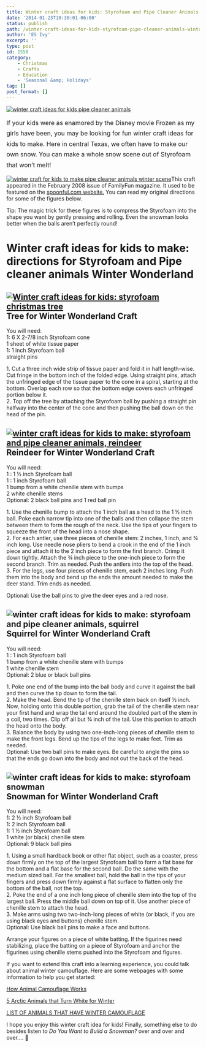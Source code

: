 ```yaml
---
title: Winter craft ideas for kids: Styrofoam and Pipe Cleaner Animals Winter Wonderland
date: '2014-01-23T10:30:01-06:00'
status: publish
path: /winter-craft-ideas-for-kids-styrofoam-pipe-cleaner-animals-winter-wonderland
author: 'ES Ivy'
excerpt: ''
type: post
id: 1558
category:
    - Christmas
    - Crafts
    - Education
    - 'Seasonal &amp; Holidays'
tag: []
post_format: []
---
```

[![winter craft ideas for kids pipe cleaner animals](../uploads/2014/01/Winter-wonderland-craftA-400-x-316.jpg "winter craft ideas for kids winter wonderland")](http://192.168.1.34:4945/wp-content/uploads/2014/01/Winter-wonderland-craftA-400-x-316.jpg)

<span style="line-height: 1.714285714; font-size: 1rem;">If your kids were as enamored by the Disney movie Frozen as my girls have been, you may be looking for fun winter craft ideas for kids to make. Here in central Texas, we often have to make our own snow. You can make a whole snow scene out of Styrofoam that won’t melt!</span>

[![winter craft for kids to make pipe cleaner animals winter scene](../uploads/2014/01/Wonderland-from-Spoonful-via-Pintrest-420-x-420.jpg)](http://192.168.1.34:4945/wp-content/uploads/2014/01/Wonderland-from-Spoonful-via-Pintrest-420-x-420.jpg)This craft appeared in the February 2008 issue of FamilyFun magazine. It used to be featured on the [spoonful.com website.](http://spoonful.com/winter/snowman-crafts "snowman crafts") You can read my original directions for some of the figures below.

Tip: The magic trick for these figures is to compress the Styrofoam into the shape you want by gently pressing and rolling. Even the snowman looks better when the balls aren’t perfectly round!

Winter craft ideas for kids to make: directions for Styrofoam and Pipe cleaner animals Winter Wonderland
========================================================================================================

[![Winter craft ideas for kids: styrofoam christmas tree](../uploads/2014/01/Winter-wonderland-craft-tree-262x400.jpg)](http://192.168.1.34:4945/wp-content/uploads/2014/01/Winter-wonderland-craft-tree-262x400.jpg)Tree for Winter Wonderland Craft
-----------------------------------------------------------------------------------------------------------------------------------------------------------------------------------------------------------------------------------------------------

You will need:  
1: 6 X 2-7/8 inch Styrofoam cone  
1 sheet of white tissue paper  
1: 1 inch Styrofoam ball  
straight pins

1\. Cut a three inch wide strip of tissue paper and fold it in half length-wise. Cut fringe in the bottom inch of the folded edge. Using straight pins, attach the unfringed edge of the tissue paper to the cone in a spiral, starting at the bottom. Overlap each row so that the bottom edge covers each unfringed portion below it.  
2\. Top off the tree by attaching the Styrofoam ball by pushing a straight pin halfway into the center of the cone and then pushing the ball down on the head of the pin.

[![winter craft ideas for kids to make: styrofoam and pipe cleaner animals, reindeer](../uploads/2014/01/Winter-wonderland-reindeer-219x287.jpg "winter craft ideas for kids to make: styrofoam and pipe cleaner animals, reindeer")](http://192.168.1.34:4945/wp-content/uploads/2014/01/Winter-wonderland-reindeer-219x287.jpg)Reindeer for Winter Wonderland Craft
---------------------------------------------------------------------------------------------------------------------------------------------------------------------------------------------------------------------------------------------------------------------------------------------------------------------------------------------------------------------

You will need:  
1 : 1 ½ inch Styrofoam ball  
1 : 1 inch Styrofoam ball  
1 bump from a white chenille stem with bumps  
2 white chenille stems  
Optional: 2 black ball pins and 1 red ball pin

1\. Use the chenille bump to attach the 1 inch ball as a head to the 1 ½ inch ball. Poke each narrow tip into one of the balls and then collapse the stem between them to form the rough of the neck. Use the tips of your fingers to squeeze the front of the head into a nose shape.  
2\. For each antler, use three pieces of chenille stem: 2 inches, 1 inch, and ¾ inch long. Use needle nose pliers to bend a crook in the end of the 1 inch piece and attach it to the 2 inch piece to form the first branch. Crimp it down tightly. Attach the ¾ inch piece to the one-inch piece to form the second branch. Trim as needed. Push the antlers into the top of the head.  
3\. For the legs, use four pieces of chenille stem, each 2 inches long. Push them into the body and bend up the ends the amount needed to make the deer stand. Trim ends as needed.

Optional: Use the ball pins to give the deer eyes and a red nose.

![winter craft ideas for kids to make: styrofoam and pipe cleaner animals, squirrel](../uploads/2014/01/Winter-wonderland-squirrel-143x155.jpg)Squirrel for Winter Wonderland Craft
-----------------------------------------------------------------------------------------------------------------------------------------------------------------------------------

You will need:  
1 : 1 inch Styrofoam ball  
1 bump from a white chenille stem with bumps  
1 white chenille stem  
Optional: 2 blue or black ball pins

1\. Poke one end of the bump into the ball body and curve it against the ball and then curve the tip down to form the tail.  
2\. Make the head. Bend the tip of the chenille stem back on itself ½ inch. Now, holding onto this double portion, grab the tail of the chenille stem near your first hand and wrap the tail end around the doubled part of the stem in a coil, two times. Clip off all but ¾ inch of the tail. Use this portion to attach the head onto the body.  
3\. Balance the body by using two one-inch-long pieces of chenille stem to make the front legs. Bend up the tips of the legs to make feet. Trim as needed.  
Optional: Use two ball pins to make eyes. Be careful to angle the pins so that the ends go down into the body and not out the back of the head.

![winter craft ideas for kids to make: styrofoam snowman](../uploads/2014/01/Winter-wonderland-tree-snowman-205x414.jpg) Snowman for Winter Wonderland Craft
------------------------------------------------------------------------------------------------------------------------------------------------------------

You will need:  
1: 2 ½ inch Styrofoam ball  
1: 2 inch Styrofoam ball  
1: 1 ½ inch Styrofoam ball  
1 white (or black) chenille stem  
Optional: 9 black ball pins

1\. Using a small hardback book or other flat object, such as a coaster, press down firmly on the top of the largest Styrofoam ball to form a flat base for the bottom and a flat base for the second ball. Do the same with the medium sized ball. For the smallest ball, hold the ball in the tips of your fingers and press down firmly against a flat surface to flatten only the bottom of the ball, not the top.  
2\. Poke the end of a one inch long piece of chenille stem into the top of the largest ball. Press the middle ball down on top of it. Use another piece of chenille stem to attach the head.  
3\. Make arms using two two-inch-long pieces of white (or black, if you are using black eyes and buttons) chenille stem.  
Optional: Use black ball pins to make a face and buttons.

Arrange your figures on a piece of white batting. If the figurines need stabilizing, place the batting on a piece of Styrofoam and anchor the figurines using chenille stems pushed into the Styrofoam and figures.

If you want to extend this craft into a learning experience, you could talk about animal winter camouflage. Here are some webpages with some information to help you get started:

[How Animal Camouflage Works](http://science.howstuffworks.com/zoology/all-about-animals/animal-camouflage2.htm "animal camouflage")

[5 Arctic Animals that Turn White for Winter](http://webecoist.momtastic.com/2008/12/24/arctic-animals-change-color-camouflage/ "arctic animal camouflage")

[LIST OF ANIMALS THAT HAVE WINTER CAMOUFLAGE](http://animals.pawnation.com/list-animals-winter-camouflage-7944.html "camouflage list")

I hope you enjoy this winter craft idea for kids! Finally, something else to do besides listen to *Do You Want to Build a Snowman?* over and over and over…. 🙂